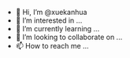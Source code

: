 - 👋 Hi, I’m @xuekanhua
- 👀 I’m interested in ...
- 🌱 I’m currently learning ...
- 💞️ I’m looking to collaborate on ...
- 📫 How to reach me ...

<!---
xuekanhua/xuekanhua is a ✨ special ✨ repository because its `README.md` (this file) appears on your GitHub profile.
You can click the Preview link to take a look at your changes.
--->
